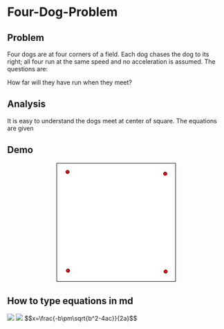 # Four-Dog-Problem

## Problem
Four dogs are at four corners of a field. Each dog chases the dog to its right; all four run at the same speed and no acceleration is 
assumed. The questions are:

How far will they have run when they meet?

## Analysis
It is easy to understand the dogs meet at center of square. The equations are given

## Demo
<div align="center">
<img src="https://github.com/Louis24/Four-Dog-Problem/blob/master/demo4dog.jpg" alt="4 Dog Problem">
</div>

## How to type equations in md
<img src="http://chart.googleapis.com/chart?cht=tx&chl=\Large x=\frac{-b\pm\sqrt{b^2-4ac}}{2a}" style="border:none;">
<img src="http://www.forkosh.com/mathtex.cgi? \Large x=\frac{-b\pm\sqrt{b^2-4ac}}{2a}">
<script type="text/javascript" src="http://cdn.mathjax.org/mathjax/latest/MathJax.js?config=default"></script>
$$x=\frac{-b\pm\sqrt{b^2-4ac}}{2a}$$



